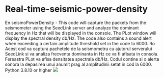 # Real-time-seismic-power-density
En
seismoPowerDensity - This code will capture the packets from the seismometer using the SeedLink server and analyze the dominant frequency in Hz that will be displayed in the console. The PLot window will display the spectral density db/Hz. The code also contains a sound alert when exceeding a certain amplitude threshold set in the code to 6000.
Ro
Acest cod va captura pachetele de la seismometru cu ajutorul serverului SeedLink si va analiza frecventa dominanta in Hz ce va fi afisata in consola. Fereastra PLot va afisa densitatea spectrala db/Hz. Codul contine si o alerta sonora la depasirea unui anumit prag al amplitudinii setat in cod la 6000.
Python 3.8.10 or higher
<img src="https://i.ibb.co/Gv550tn/Screenshot-from-2023-03-09-17-54-34.png"></img>
